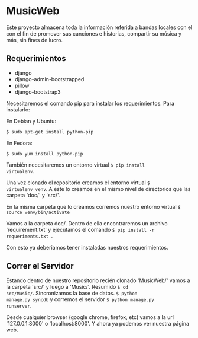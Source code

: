 MusicWeb
========

Este proyecto almacena toda la información referida a bandas locales con el con el fin de promover sus canciones e historias, compartir su música y más, sin fines de lucro.

Requerimientos
--------------
* django
* django-admin-bootstrapped
* pillow
* django-bootstrap3


Necesitaremos el comando pip para instalar los requerimientos. Para instalarlo:

  En Debian y Ubuntu:
  
  <code>$ sudo apt-get install python-pip</code>
  
  En Fedora:
  
  <code>$ sudo yum install python-pip</code>

También necesitaremos un entorno virtual <code>$ pip install virtualenv</code>. 

Una vez clonado el repositorio creamos el entorno virtual <code>$ virtualenv venv</code>. A este lo creamos en el mismo nivel de directorios que las carpeta 'doc/' y 'src/'.

En la misma carpeta que lo creamos corremos nuestro entorno virtual <code>$ source venv/bin/activate</code>

Vamos a la carpeta doc/. Dentro de ella encontraremos un archivo 'requirement.txt' y ejecutamos el comando <code>$ pip install -r requeriments.txt </code>.

Con esto ya deberiamos tener instaladas nuestros requerimientos.


Correr el Servidor
------------------

Estando dentro de nuestro repositorio recién clonado 'MusicWeb/' vamos a la carpeta 'src/' y luego a 'Music/'. Resumido
<code>$ cd src/Music/</code>.
Sincronizamos la base de datos. <code>$ python manage.py syncdb</code> y corremos el servidor <code>$ python manage.py runserver</code>.

Desde cualquier browser (google chrome, firefox, etc) vamos a la url '127.0.0.1:8000' o 'localhost:8000'.
Y ahora ya podemos ver nuestra página web.




